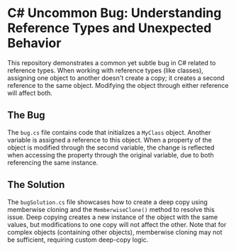 # C# Uncommon Bug: Understanding Reference Types and Unexpected Behavior

This repository demonstrates a common yet subtle bug in C# related to reference types.  When working with reference types (like classes), assigning one object to another doesn't create a copy; it creates a second reference to the same object.  Modifying the object through either reference will affect both.

## The Bug
The `bug.cs` file contains code that initializes a `MyClass` object. Another variable is assigned a reference to this object. When a property of the object is modified through the second variable, the change is reflected when accessing the property through the original variable, due to both referencing the same instance.

## The Solution
The `bugSolution.cs` file showcases how to create a deep copy using memberwise cloning and the `MemberwiseClone()` method to resolve this issue.  Deep copying creates a new instance of the object with the same values, but modifications to one copy will not affect the other. Note that for complex objects (containing other objects), memberwise cloning may not be sufficient, requiring custom deep-copy logic.